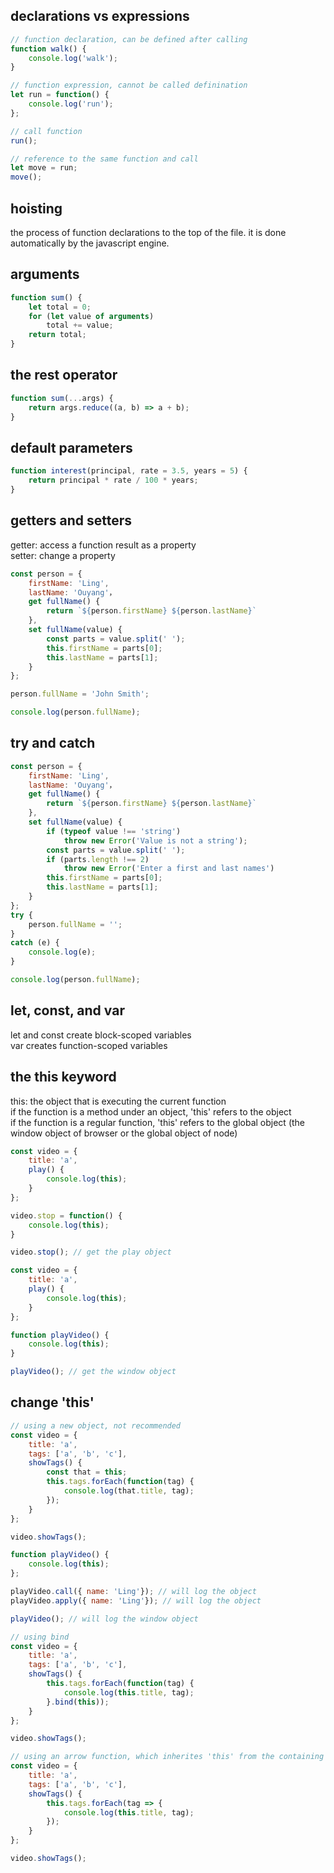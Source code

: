 ## declarations vs expressions
```javascript
// function declaration, can be defined after calling
function walk() {
    console.log('walk');
}

// function expression, cannot be called definination
let run = function() {
    console.log('run');
};

// call function
run();

// reference to the same function and call
let move = run;
move();
```
## hoisting
the process of function declarations to the top of the file. it is done automatically by the javascript engine.
## arguments
```javascript
function sum() {
    let total = 0;
    for (let value of arguments)
        total += value;
    return total;
}
```
## the rest operator
```javascript
function sum(...args) {
    return args.reduce((a, b) => a + b);
}
```
## default parameters
```javascript
function interest(principal, rate = 3.5, years = 5) {
    return principal * rate / 100 * years;
}
```
## getters and setters
getter: access a function result as a property   
setter: change a property
```javascript
const person = {
    firstName: 'Ling',
    lastName: 'Ouyang'，
    get fullName() {
        return `${person.firstName} ${person.lastName}`
    },
    set fullName(value) {
        const parts = value.split(' ');
        this.firstName = parts[0];
        this.lastName = parts[1];
    }
};

person.fullName = 'John Smith';

console.log(person.fullName);
```
## try and catch
```javascript
const person = {
    firstName: 'Ling',
    lastName: 'Ouyang'，
    get fullName() {
        return `${person.firstName} ${person.lastName}`
    },
    set fullName(value) {
        if (typeof value !== 'string')
            throw new Error('Value is not a string');
        const parts = value.split(' ');
        if (parts.length !== 2)
            throw new Error('Enter a first and last names')
        this.firstName = parts[0];
        this.lastName = parts[1];
    }
};
try {
    person.fullName = '';
}
catch (e) {
    console.log(e);
}

console.log(person.fullName);
```
## let, const, and var
let and const create block-scoped variables   
var creates function-scoped variables
## the this keyword
this: the object that is executing the current function   
if the function is a method under an object, 'this' refers to the object   
if the function is a regular function, 'this' refers to the global object (the window object of browser or the global object of node)   
```javascript
const video = {
    title: 'a',
    play() {
        console.log(this);
    }
};

video.stop = function() {
    console.log(this);
}

video.stop(); // get the play object
```
```javascript
const video = {
    title: 'a',
    play() {
        console.log(this);
    }
};

function playVideo() {
    console.log(this);
}

playVideo(); // get the window object
```
## change 'this'
```javascript
// using a new object, not recommended
const video = {
    title: 'a',
    tags: ['a', 'b', 'c'],
    showTags() {
        const that = this;
        this.tags.forEach(function(tag) {
            console.log(that.title, tag);
        });
    }
};

video.showTags();
```
```javascript
function playVideo() {
    console.log(this);
};

playVideo.call({ name: 'Ling'}); // will log the object
playVideo.apply({ name: 'Ling'}); // will log the object

playVideo(); // will log the window object

```
```javascript
// using bind
const video = {
    title: 'a',
    tags: ['a', 'b', 'c'],
    showTags() {
        this.tags.forEach(function(tag) {
            console.log(this.title, tag);
        }.bind(this));
    }
};

video.showTags();
```
```javascript
// using an arrow function, which inherites 'this' from the containing function
const video = {
    title: 'a',
    tags: ['a', 'b', 'c'],
    showTags() {
        this.tags.forEach(tag => {
            console.log(this.title, tag);
        });
    }
};

video.showTags();
```
